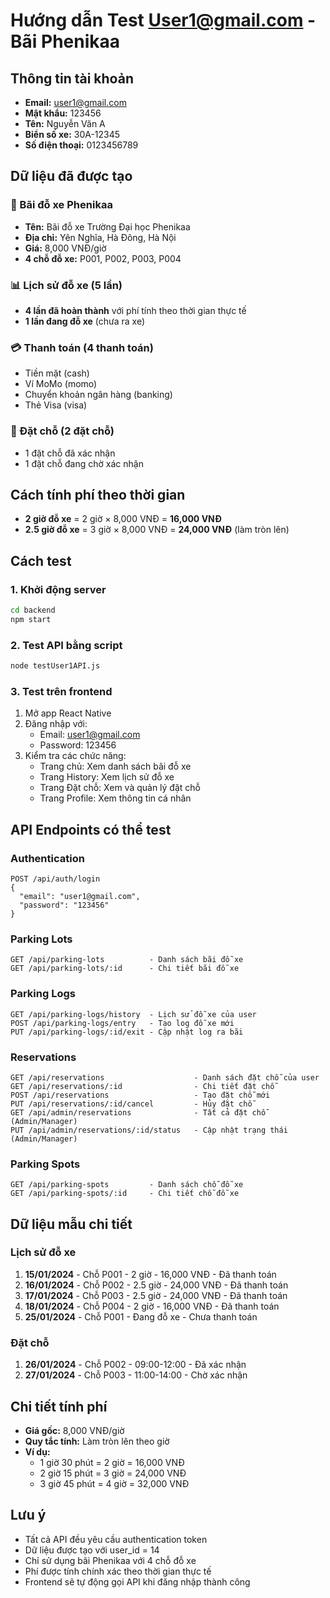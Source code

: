 # Hướng dẫn Test User1@gmail.com - Bãi Phenikaa

## Thông tin tài khoản
- **Email:** user1@gmail.com
- **Mật khẩu:** 123456
- **Tên:** Nguyễn Văn A
- **Biển số xe:** 30A-12345
- **Số điện thoại:** 0123456789

## Dữ liệu đã được tạo

### 🏢 Bãi đỗ xe Phenikaa
- **Tên:** Bãi đỗ xe Trường Đại học Phenikaa
- **Địa chỉ:** Yên Nghĩa, Hà Đông, Hà Nội
- **Giá:** 8,000 VNĐ/giờ
- **4 chỗ đỗ xe:** P001, P002, P003, P004

### 📊 Lịch sử đỗ xe (5 lần)
- **4 lần đã hoàn thành** với phí tính theo thời gian thực tế
- **1 lần đang đỗ xe** (chưa ra xe)

### 💳 Thanh toán (4 thanh toán)
- Tiền mặt (cash)
- Ví MoMo (momo)
- Chuyển khoản ngân hàng (banking)
- Thẻ Visa (visa)

### 📅 Đặt chỗ (2 đặt chỗ)
- 1 đặt chỗ đã xác nhận
- 1 đặt chỗ đang chờ xác nhận

## Cách tính phí theo thời gian
- **2 giờ đỗ xe** = 2 giờ × 8,000 VNĐ = **16,000 VNĐ**
- **2.5 giờ đỗ xe** = 3 giờ × 8,000 VNĐ = **24,000 VNĐ** (làm tròn lên)

## Cách test

### 1. Khởi động server
```bash
cd backend
npm start
```

### 2. Test API bằng script
```bash
node testUser1API.js
```

### 3. Test trên frontend
1. Mở app React Native
2. Đăng nhập với:
   - Email: user1@gmail.com
   - Password: 123456
3. Kiểm tra các chức năng:
   - Trang chủ: Xem danh sách bãi đỗ xe
   - Trang History: Xem lịch sử đỗ xe
   - Trang Đặt chỗ: Xem và quản lý đặt chỗ
   - Trang Profile: Xem thông tin cá nhân

## API Endpoints có thể test

### Authentication
```
POST /api/auth/login
{
  "email": "user1@gmail.com",
  "password": "123456"
}
```

### Parking Lots
```
GET /api/parking-lots          - Danh sách bãi đỗ xe
GET /api/parking-lots/:id      - Chi tiết bãi đỗ xe
```

### Parking Logs
```
GET /api/parking-logs/history  - Lịch sử đỗ xe của user
POST /api/parking-logs/entry   - Tạo log đỗ xe mới
PUT /api/parking-logs/:id/exit - Cập nhật log ra bãi
```

### Reservations
```
GET /api/reservations                    - Danh sách đặt chỗ của user
GET /api/reservations/:id                - Chi tiết đặt chỗ
POST /api/reservations                   - Tạo đặt chỗ mới
PUT /api/reservations/:id/cancel         - Hủy đặt chỗ
GET /api/admin/reservations              - Tất cả đặt chỗ (Admin/Manager)
PUT /api/admin/reservations/:id/status   - Cập nhật trạng thái (Admin/Manager)
```

### Parking Spots
```
GET /api/parking-spots         - Danh sách chỗ đỗ xe
GET /api/parking-spots/:id     - Chi tiết chỗ đỗ xe
```

## Dữ liệu mẫu chi tiết

### Lịch sử đỗ xe
1. **15/01/2024** - Chỗ P001 - 2 giờ - 16,000 VNĐ - Đã thanh toán
2. **16/01/2024** - Chỗ P002 - 2.5 giờ - 24,000 VNĐ - Đã thanh toán
3. **17/01/2024** - Chỗ P003 - 2.5 giờ - 24,000 VNĐ - Đã thanh toán
4. **18/01/2024** - Chỗ P004 - 2 giờ - 16,000 VNĐ - Đã thanh toán
5. **25/01/2024** - Chỗ P001 - Đang đỗ xe - Chưa thanh toán

### Đặt chỗ
1. **26/01/2024** - Chỗ P002 - 09:00-12:00 - Đã xác nhận
2. **27/01/2024** - Chỗ P003 - 11:00-14:00 - Chờ xác nhận

## Chi tiết tính phí
- **Giá gốc:** 8,000 VNĐ/giờ
- **Quy tắc tính:** Làm tròn lên theo giờ
- **Ví dụ:**
  - 1 giờ 30 phút = 2 giờ = 16,000 VNĐ
  - 2 giờ 15 phút = 3 giờ = 24,000 VNĐ
  - 3 giờ 45 phút = 4 giờ = 32,000 VNĐ

## Lưu ý
- Tất cả API đều yêu cầu authentication token
- Dữ liệu được tạo với user_id = 14
- Chỉ sử dụng bãi Phenikaa với 4 chỗ đỗ xe
- Phí được tính chính xác theo thời gian thực tế
- Frontend sẽ tự động gọi API khi đăng nhập thành công
